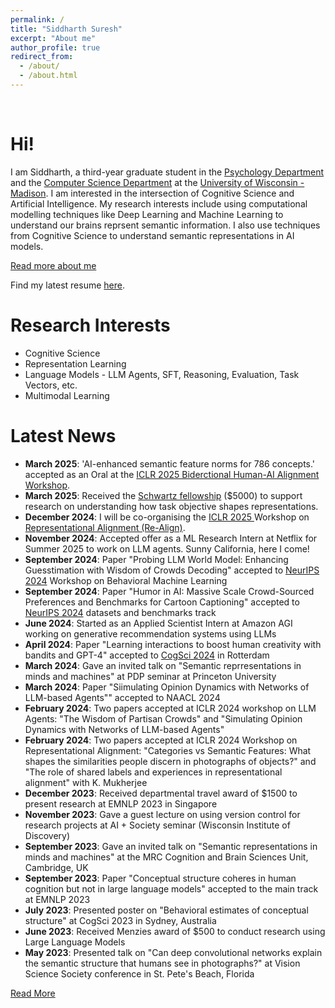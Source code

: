 ```yaml
---
permalink: /
title: "Siddharth Suresh"
excerpt: "About me"
author_profile: true
redirect_from: 
  - /about/
  - /about.html
---
```

<br>

Hi!
======

I am Siddharth, a third-year graduate student in the [Psychology Department](https://psych.wisc.edu/) and the [Computer Science Department](https://www.cs.wisc.edu/) at the [University of Wisconsin - Madison](https://www.wisc.edu/). I am interested in the intersection of Cognitive Science and Artificial Intelligence. My research interests include using computational modelling techniques like Deep Learning and Machine Learning to understand our brains reprsent semantic information. I also use techniques from Cognitive Science to understand semantic representations in AI models.

[Read more about me](/about-me/)

Find my latest resume <a href="https://drive.google.com/file/d/1gaHefAfRN31_lQizsxH9FTTD4V7w7UGx/view">here</a>.

Research Interests
======

* Cognitive Science
* Representation Learning
* Language Models - LLM Agents, SFT, Reasoning, Evaluation, Task Vectors, etc.
* Multimodal Learning




Latest News
======

<div class="news-section">
<ul>
<li><strong>March 2025</strong>: 'AI-enhanced semantic feature norms for 786 concepts.' accepted as an Oral at the <a href="https://bialign-workshop.github.io/#/papers">ICLR 2025 Biderctional Human-AI Alignment Workshop</a>.</li>
<li><strong>March 2025</strong>: Received the <a href="https://psych.wisc.edu/graduate-program/student-handbook/awards-fellowships/#schwartz">Schwartz fellowship</a> ($5000) to support research on understanding how task objective shapes representations.</li>

<li><strong>December 2024</strong>: I will be co-organising the <a href="https://representational-alignment.github.io/2025/">ICLR 2025 </a> Workshop on <a href="https://representational-alignment.github.io/2025/">Representational Alignment (Re-Align)</a>. </li>

<li><strong>November 2024</strong>: Accepted offer as a ML Research Intern at Netflix for Summer 2025 to work on LLM agents. Sunny California, here I come!</li>
<li><strong>September 2024</strong>: Paper "Probing LLM World Model: Enhancing Guesstimation with Wisdom of Crowds Decoding" accepted to <a href="https://neurips.cc/Conferences/2024">NeurIPS 2024</a> Workshop on Behavioral Machine Learning</li>

<li><strong>September 2024</strong>: Paper "Humor in AI: Massive Scale Crowd-Sourced Preferences and Benchmarks for Cartoon Captioning" accepted to <a href="https://neurips.cc/Conferences/2024">NeurIPS 2024</a> datasets and benchmarks track</li>

<li><strong>June 2024</strong>: Started as an Applied Scientist Intern at Amazon AGI working on generative recommendation systems using LLMs</li>
<li><strong>April 2024</strong>: Paper "Learning interactions to boost human creativity with bandits and GPT-4" accepted to <a href="https://cognitivesciencesociety.org/cogsci-2024/">CogSci 2024</a> in Rotterdam</li>

<li><strong>March 2024</strong>: Gave an invited talk on "Semantic reprresentations in minds and machines" at PDP seminar at Princeton University</li>

<div class="hidden-news">
<li><strong>March 2024</strong>: Paper "Siimulating Opinion Dynamics with Networks of LLM-based Agents"" accepted to NAACL 2024</li>

<li><strong>February 2024</strong>: Two papers accepted at ICLR 2024 workshop on LLM Agents: "The Wisdom of Partisan Crowds" and "Simulating Opinion Dynamics with Networks of LLM-based Agents"</li>

<li><strong>February 2024</strong>: Two papers accepted at ICLR 2024 Workshop on Representational Alignment: "Categories vs Semantic Features: What shapes the similarities people discern in photographs of objects?" and "The role of shared labels and experiences in representational alignment" with K. Mukherjee</li>

<li><strong>December 2023</strong>: Received departmental travel award of $1500 to present research at EMNLP 2023 in Singapore</li>

<li><strong>November 2023</strong>: Gave a guest lecture on using version control for research projects at AI + Society seminar (Wisconsin Institute of Discovery)</li>

<li><strong>September 2023</strong>: Gave an invited talk on "Semantic representations in minds and machines" at the MRC Cognition and Brain Sciences Unit, Cambridge, UK</li>

<li><strong>September 2023</strong>: Paper "Conceptual structure coheres in human cognition but not in large language models" accepted to the main track at EMNLP 2023</li>

<li><strong>July 2023</strong>: Presented poster on "Behavioral estimates of conceptual structure" at CogSci 2023 in Sydney, Australia</li>

<li><strong>June 2023</strong>: Received Menzies award of $500 to conduct research using Large Language Models</li>

<li><strong>May 2023</strong>: Presented talk on "Can deep convolutional networks explain the semantic structure that humans see in photographs?" at Vision Science Society conference in St. Pete's Beach, Florida</li>
</div>

</ul>
</div>

<a href="#" class="read-more-btn">Read More</a>

<!-- This is the front page of a website that is powered by the [academicpages template](https://github.com/academicpages/academicpages.github.io) and hosted on GitHub pages. [GitHub pages](https://pages.github.com) is a free service in which websites are built and hosted from code and data stored in a GitHub repository, automatically updating when a new commit is made to the respository. This template was forked from the [Minimal Mistakes Jekyll Theme](https://mmistakes.github.io/minimal-mistakes/) created by Michael Rose, and then extended to support the kinds of content that academics have: publications, talks, teaching, a portfolio, blog posts, and a dynamically-generated CV. You can fork [this repository](https://github.com/academicpages/academicpages.github.io) right now, modify the configuration and markdown files, add your own PDFs and other content, and have your own site for free, with no ads! An older version of this template powers my own personal website at [stuartgeiger.com](http://stuartgeiger.com), which uses [this Github repository](https://github.com/staeiou/staeiou.github.io).

A data-driven personal website
======
Like many other Jekyll-based GitHub Pages templates, academicpages makes you separate the website's content from its form. The content & metadata of your website are in structured markdown files, while various other files constitute the theme, specifying how to transform that content & metadata into HTML pages. You keep these various markdown (.md), YAML (.yml), HTML, and CSS files in a public GitHub repository. Each time you commit and push an update to the repository, the [GitHub pages](https://pages.github.com/) service creates static HTML pages based on these files, which are hosted on GitHub's servers free of charge.


Many of the features of dynamic content management systems (like Wordpress) can be achieved in this fashion, using a fraction of the computational resources and with far less vulnerability to hacking and DDoSing. You can also modify the theme to your heart's content without touching the content of your site. If you get to a point where you've broken something in Jekyll/HTML/CSS beyond repair, your markdown files describing your talks, publications, etc. are safe. You can rollback the changes or even delete the repository and start over -- just be sure to save the markdown files! Finally, you can also write scripts that process the structured data on the site, such as [this one](https://github.com/academicpages/academicpages.github.io/blob/master/talkmap.ipynb) that analyzes metadata in pages about talks to display [a map of every location you've given a talk](https://academicpages.github.io/talkmap.html).

Getting started
======
1. Register a GitHub account if you don't have one and confirm your e-mail (required!)
1. Fork [this repository](https://github.com/academicpages/academicpages.github.io) by clicking the "fork" button in the top right. 
1. Go to the repository's settings (rightmost item in the tabs that start with "Code", should be below "Unwatch"). Rename the repository "[your GitHub username].github.io", which will also be your website's URL.
1. Set site-wide configuration and create content & metadata (see below -- also see [this set of diffs](http://archive.is/3TPas) showing what files were changed to set up [an example site](https://getorg-testacct.github.io) for a user with the username "getorg-testacct")
1. Upload any files (like PDFs, .zip files, etc.) to the files/ directory. They will appear at https://[your GitHub username].github.io/files/example.pdf.  
1. Check status by going to the repository settings, in the "GitHub pages" section

Site-wide configuration
------
The main configuration file for the site is in the base directory in [_config.yml](https://github.com/academicpages/academicpages.github.io/blob/master/_config.yml), which defines the content in the sidebars and other site-wide features. You will need to replace the default variables with ones about yourself and your site's github repository. The configuration file for the top menu is in [_data/navigation.yml](https://github.com/academicpages/academicpages.github.io/blob/master/_data/navigation.yml). For example, if you don't have a portfolio or blog posts, you can remove those items from that navigation.yml file to remove them from the header. 

Create content & metadata
------
For site content, there is one markdown file for each type of content, which are stored in directories like _publications, _talks, _posts, _teaching, or _pages. For example, each talk is a markdown file in the [_talks directory](https://github.com/academicpages/academicpages.github.io/tree/master/_talks). At the top of each markdown file is structured data in YAML about the talk, which the theme will parse to do lots of cool stuff. The same structured data about a talk is used to generate the list of talks on the [Talks page](https://academicpages.github.io/talks), each [individual page](https://academicpages.github.io/talks/2012-03-01-talk-1) for specific talks, the talks section for the [CV page](https://academicpages.github.io/cv), and the [map of places you've given a talk](https://academicpages.github.io/talkmap.html) (if you run this [python file](https://github.com/academicpages/academicpages.github.io/blob/master/talkmap.py) or [Jupyter notebook](https://github.com/academicpages/academicpages.github.io/blob/master/talkmap.ipynb), which creates the HTML for the map based on the contents of the _talks directory).

**Markdown generator**

I have also created [a set of Jupyter notebooks](https://github.com/academicpages/academicpages.github.io/tree/master/markdown_generator
) that converts a CSV containing structured data about talks or presentations into individual markdown files that will be properly formatted for the academicpages template. The sample CSVs in that directory are the ones I used to create my own personal website at stuartgeiger.com. My usual workflow is that I keep a spreadsheet of my publications and talks, then run the code in these notebooks to generate the markdown files, then commit and push them to the GitHub repository.

How to edit your site's GitHub repository
------
Many people use a git client to create files on their local computer and then push them to GitHub's servers. If you are not familiar with git, you can directly edit these configuration and markdown files directly in the github.com interface. Navigate to a file (like [this one](https://github.com/academicpages/academicpages.github.io/blob/master/_talks/2012-03-01-talk-1.md) and click the pencil icon in the top right of the content preview (to the right of the "Raw | Blame | History" buttons). You can delete a file by clicking the trashcan icon to the right of the pencil icon. You can also create new files or upload files by navigating to a directory and clicking the "Create new file" or "Upload files" buttons. 

Example: editing a markdown file for a talk
![Editing a markdown file for a talk](/images/editing-talk.png)

For more info
------
More info about configuring academicpages can be found in [the guide](https://academicpages.github.io/markdown/). The [guides for the Minimal Mistakes theme](https://mmistakes.github.io/minimal-mistakes/docs/configuration/) (which this theme was forked from) might also be helpful. -->

